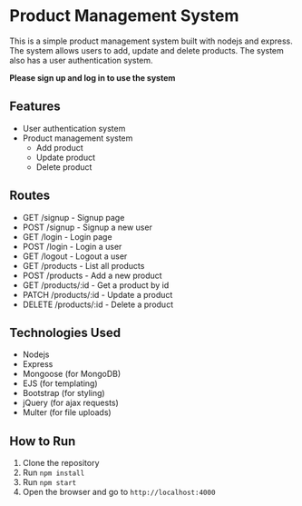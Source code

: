 # Product Management System

This is a simple product management system built with nodejs and express. The system allows users to add, update and delete products. The system also has a user authentication system.

**Please sign up and log in to use the system**

## Features

- User authentication system
- Product management system
  - Add product
  - Update product
  - Delete product

## Routes

- GET /signup - Signup page
- POST /signup - Signup a new user
- GET /login - Login page
- POST /login - Login a user
- GET /logout - Logout a user
- GET /products - List all products
- POST /products - Add a new product
- GET /products/:id - Get a product by id
- PATCH /products/:id - Update a product
- DELETE /products/:id - Delete a product

## Technologies Used

- Nodejs
- Express
- Mongoose (for MongoDB)
- EJS (for templating)
- Bootstrap (for styling)
- jQuery (for ajax requests)
- Multer (for file uploads)

## How to Run

1. Clone the repository
2. Run `npm install`
3. Run `npm start`
4. Open the browser and go to `http://localhost:4000`
